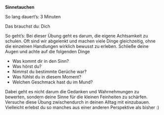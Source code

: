 **Sinnetauchen**

So lang dauert’s: 3 Minuten

Das brauchst du: Dich 

So geht’s: Bei dieser Übung geht es darum, die eigene Achtsamkeit zu schulen. Oft sind wir abgelenkt und machen viele Dinge gleichzeitig, ohne die einzelnen Handlungen wirklich bewusst zu erleben. Schließe deine Augen und achte auf die folgenden Dinge 
- Was kommt dir in den Sinn?
- Was hörst du?
- Nimmst du bestimmte Gerüche war?
- Was fühlst du in diesem Moment?
- Welchen Geschmack hast du im Mund?

Dabei geht es nicht darum die Gedanken und Wahrnehmungen zu bewerten, sondern deine Sinne für die kleinen Feinheiten zu schärfen. Versuche diese Übung zwischendurch in deinen Alltag mit einzubauen. Vielleicht erlebst du so manches aus einer anderen Perspektive als bisher :) 
